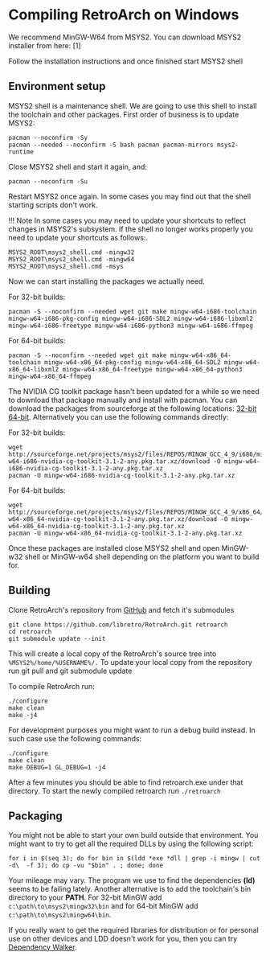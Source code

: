 # Compiling RetroArch on Windows

We recommend MinGW-W64 from MSYS2. You can download MSYS2 installer from here: [1]

Follow the installation instructions and once finished start MSYS2 shell
## Environment setup

MSYS2 shell is a maintenance shell. We are going to use this shell to install the toolchain and other packages. First order of business is to update MSYS2:

    pacman --noconfirm -Sy
    pacman --needed --noconfirm -S bash pacman pacman-mirrors msys2-runtime

Close MSYS2 shell and start it again, and:

    pacman --noconfirm -Su

Restart MSYS2 once again. In some cases you may find out that the shell starting scripts don't work. 

!!! Note
    In some cases you may need to update your shortcuts to reflect changes in MSYS2's subsystem. If the shell no longer works properly you need to update your shortcuts as follows:.

    MSYS2_ROOT\msys2_shell.cmd -mingw32
    MSYS2_ROOT\msys2_shell.cmd -mingw64
    MSYS2_ROOT\msys2_shell.cmd -msys

Now we can start installing the packages we actually need.

For 32-bit builds:

    pacman -S --noconfirm --needed wget git make mingw-w64-i686-toolchain mingw-w64-i686-pkg-config mingw-w64-i686-SDL2 mingw-w64-i686-libxml2 mingw-w64-i686-freetype mingw-w64-i686-python3 mingw-w64-i686-ffmpeg

For 64-bit builds:

    pacman -S --noconfirm --needed wget git make mingw-w64-x86_64-toolchain mingw-w64-x86_64-pkg-config mingw-w64-x86_64-SDL2 mingw-w64-x86_64-libxml2 mingw-w64-x86_64-freetype mingw-w64-x86_64-python3 mingw-w64-x86_64-ffmpeg

The NVIDIA CG toolkit package hasn't been updated for a while so we need to download that package manually and install with pacman. You can download the packages from sourceforge at the following locations: [32-bit](http://sourceforge.net/projects/msys2/files/REPOS/MINGW_GCC_4_9/i686/mingw-w64-i686-nvidia-cg-toolkit-3.1-2-any.pkg.tar.xz/download) [64-bit](http://sourceforge.net/projects/msys2/files/REPOS/MINGW_GCC_4_9/x86_64/mingw-w64-x86_64-nvidia-cg-toolkit-3.1-2-any.pkg.tar.xz/download). Alternatively you can use the following commands directly:

For 32-bit builds:

    wget http://sourceforge.net/projects/msys2/files/REPOS/MINGW_GCC_4_9/i686/mingw-w64-i686-nvidia-cg-toolkit-3.1-2-any.pkg.tar.xz/download -O mingw-w64-i686-nvidia-cg-toolkit-3.1-2-any.pkg.tar.xz
    pacman -U mingw-w64-i686-nvidia-cg-toolkit-3.1-2-any.pkg.tar.xz

For 64-bit builds:

    wget http://sourceforge.net/projects/msys2/files/REPOS/MINGW_GCC_4_9/x86_64/mingw-w64-x86_64-nvidia-cg-toolkit-3.1-2-any.pkg.tar.xz/download -O mingw-w64-x86_64-nvidia-cg-toolkit-3.1-2-any.pkg.tar.xz
    pacman -U mingw-w64-x86_64-nvidia-cg-toolkit-3.1-2-any.pkg.tar.xz

Once these packages are installed close MSYS2 shell and open MinGW-w32 shell or MinGW-w64 shell depending on the platform you want to build for.

## Building

Clone RetroArch's repository from [GitHub](https://github.com/libretro/RetroArch)  and fetch it's submodules

    git clone https://github.com/libretro/RetroArch.git retroarch
    cd retroarch
    git submodule update --init

This will create a local copy of the RetroArch's source tree into `%MSYS2%/home/%USERNAME%/.` To update your local copy from the repository run git pull and git 
submodule update

To compile RetroArch run:

    ./configure
    make clean
    make -j4

For development purposes you might want to run a debug build instead. In such case use the following commands:

    ./configure
    make clean
    make DEBUG=1 GL_DEBUG=1 -j4

After a few minutes you should be able to find retroarch.exe under that directory. To start the newly compiled retroarch run `./retroarch`

## Packaging

You might not be able to start your own build outside that environment. You might want to try to get all the required DLLs by using the following script:

    for i in $(seq 3); do for bin in $(ldd *exe *dll | grep -i mingw | cut -d\  -f 3); do cp -vu "$bin" . ; done; done

Your mileage may vary. The program we use to find the dependencies **(ld)** seems to be failing lately. Another alternative is to add the toolchain's bin directory to your **PATH**. For 32-bit MinGW add `c:\path\to\msys2\mingw32\bin` and for 64-bit MinGW add `c:\path\to\msys2\mingw64\bin`.

If you really want to get the required libraries for distribution or for personal use on other devices and LDD doesn't work for you, then you can try [Dependency Walker](http://www.dependencywalker.com/). 
